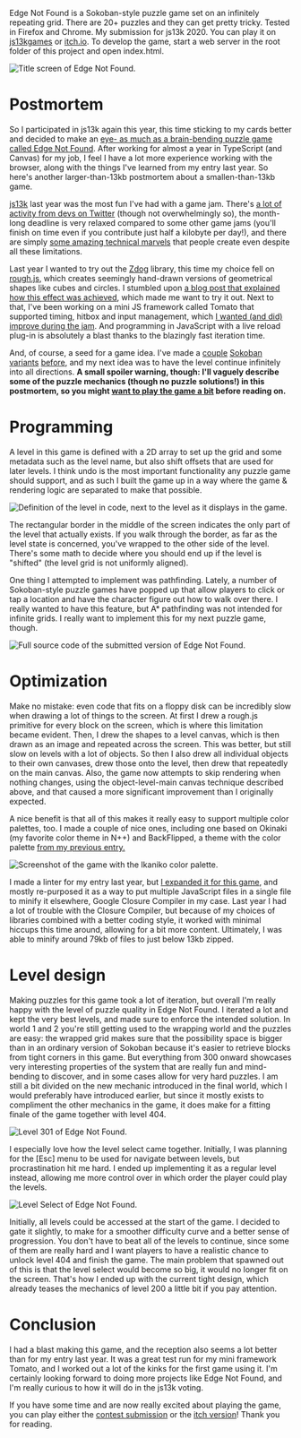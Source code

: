 Edge Not Found is a Sokoban-style puzzle game set on an infinitely repeating grid. There are 20+ puzzles and they can get pretty tricky. Tested in Firefox and Chrome. My submission for js13k 2020. You can play it on [js13kgames](https://js13kgames.com/games/edge-not-found/index.html) or [itch.io](https://auroriax.itch.io/edge-not-found). To develop the game, start a web server in the root folder of this project and open index.html.

![Title screen of Edge Not Found.](https://auroriax.com/wp-content/uploads/2020/09/enf_title-e1600798525227.png)

# Postmortem

So I participated in js13k again this year, this time sticking to my cards better and decided to make an [eye- as much as a brain-bending puzzle game called Edge Not Found](https://auroriax.itch.io/edge-not-found). After working for almost a year in TypeScript (and Canvas) for my job, I feel I have a lot more experience working with the browser, along with the things I've learned from my entry last year. So here's another larger-than-13kb postmortem about a smallen-than-13kb game.

[js13k](http://js13kgames.com/) last year was the most fun I've had with a game jam. There's [a lot of activity from devs on Twitter](https://twitter.com/hashtag/js13k?f=live) (though not overwhelmingly so), the month-long deadline is very relaxed compared to some other game jams (you'll finish on time even if you contribute just half a kilobyte per day!), and there are simply [some amazing technical marvels](https://twitter.com/MaximeEuziere/status/1306553299416608769) that people create even despite all these limitations.

Last year I wanted to try out the [Zdog](https://zzz.dog/) library, this time my choice fell on [rough.js](https://roughjs.com/), which creates seemingly hand-drawn versions of geometrical shapes like cubes and circles. I stumbled upon [a blog post that explained how this effect was achieved](https://shihn.ca/posts/2020/roughjs-algorithms/), which made me want to try it out. Next to that, I've been working on a mini JS framework called Tomato that supported timing, hitbox and input management, which [I wanted (and did) improve during the jam](https://github.com/Auroriax/js13k-2020/blob/master/tomato.js). And programming in JavaScript with a live reload plug-in is absolutely a blast thanks to the blazingly fast iteration time.

And, of course, a seed for a game idea. I've made a [couple](https://auroriax.itch.io/pp) [Sokoban](https://auroriax.itch.io/sokobanana) [variants](https://auroriax.itch.io/necroban) [before](https://auroriax.itch.io/tahiras-tower), and my next idea was to have the level continue infinitely into all directions. **A small spoiler warning, though: I'll vaguely describe some of the puzzle mechanics (though no puzzle solutions!) in this postmortem, so you might [want to play the game a bit](https://auroriax.itch.io/edge-not-found) before reading on.**

# Programming

A level in this game is defined with a 2D array to set up the grid and some metadata such as the level name, but also shift offsets that are used for later levels. I think undo is the most important functionality any puzzle game should support, and as such I built the game up in a way where the game & rendering logic are separated to make that possible.

![Definition of the level in code, next to the level as it displays in the game.](https://auroriax.com/wp-content/uploads/2020/09/Screenshot_10-1024x338.png)

The rectangular border in the middle of the screen indicates the only part of the level that actually exists. If you walk through the border, as far as the level state is concerned, you've wrapped to the other side of the level. There's some math to decide where you should end up if the level is "shifted" (the level grid is not uniformly aligned).

One thing I attempted to implement was pathfinding. Lately, a number of Sokoban-style puzzle games have popped up that allow players to click or tap a location and have the character figure out how to walk over there. I really wanted to have this feature, but A* pathfinding was not intended for infinite grids. I really want to implement this for my next puzzle game, though.

![Full source code of the submitted version of Edge Not Found.](https://auroriax.com/wp-content/uploads/2020/09/Screenshot_9-1024x575.png)

# Optimization

Make no mistake: even code that fits on a floppy disk can be incredibly slow when drawing a lot of things to the screen. At first I drew a rough.js primitive for every block on the screen, which is where this limitation became evident. Then, I drew the shapes to a level canvas, which is then drawn as an image and repeated across the screen. This was better, but still slow on levels with a lot of objects. So then I also drew all individual objects to their own canvases, drew those onto the level, then drew that repeatedly on the main canvas. Also, the game now attempts to skip rendering when nothing changes, using the object-level-main canvas technique described above, and that caused a more significant improvement than I originally expected.

A nice benefit is that all of this makes it really easy to support multiple color palettes, too. I made a couple of nice ones, including one based on Okinaki (my favorite color theme in N++) and BackFlipped, a theme with the color palette [from my previous entry.](http://js13kgames.com/entries/backflipped)

![Screenshot of the game with the Ikaniko color palette.](https://auroriax.com/wp-content/uploads/2020/09/canvas-1024x527.jpg)

I made a linter for my entry last year, but [I expanded it for this game](https://github.com/Auroriax/js13k-2020/blob/master/builds/ml.html), and mostly re-purposed it as a way to put multiple JavaScript files in a single file to minify it elsewhere, Google Closure Compiler in my case. Last year I had a lot of trouble with the Closure Compiler, but because of my choices of libraries combined with a better coding style, it worked with minimal hiccups this time around, allowing for a bit more content. Ultimately, I was able to minify around 79kb of files to just below 13kb zipped.

# Level design

Making puzzles for this game took a lot of iteration, but overall I'm really happy with the level of puzzle quality in Edge Not Found. I iterated a lot and kept the very best levels, and made sure to enforce the intended solution. In world 1 and 2 you're still getting used to the wrapping world and the puzzles are easy: the wrapped grid makes sure that the possibility space is bigger than in an ordinary version of Sokoban because it's easier to retrieve blocks from tight corners in this game. But everything from 300 onward showcases very interesting properties of the system that are really fun and mind-bending to discover, and in some cases allow for very hard puzzles. I am still a bit divided on the new mechanic introduced in the final world, which I would preferably have introduced earlier, but since it mostly exists to compliment the other mechanics in the game, it does make for a fitting finale of the game together with level 404.

![Level 301 of Edge Not Found.](https://auroriax.com/wp-content/uploads/2020/09/enf_301-1024x527.jpg)

I especially love how the level select came together. Initially, I was planning for the [Esc] menu to be used for navigate between levels, but procrastination hit me hard. I ended up implementing it as a regular level instead, allowing me more control over in which order the player could play the levels.

![Level Select of Edge Not Found.](https://auroriax.com/wp-content/uploads/2020/09/end_levelselect-1024x379.png)

Initially, all levels could be accessed at the start of the game. I decided to gate it slightly, to make for a smoother difficulty curve and a better sense of progression. You don't have to beat all of the levels to continue, since some of them are really hard and I want players to have a realistic chance to unlock level 404 and finish the game. The main problem that spawned out of this is that the level select would become so big, it would no longer fit on the screen. That's how I ended up with the current tight design, which already teases the mechanics of level 200 a little bit if you pay attention.

# Conclusion

I had a blast making this game, and the reception also seems a lot better than for my entry last year. It was a great test run for my mini framework Tomato, and I worked out a lot of the kinks for the first game using it. I'm certainly looking forward to doing more projects like Edge Not Found, and I'm really curious to how it will do in the js13k voting.

If you have some time and are now really excited about playing the game, you can play either the [contest submission](https://js13kgames.com/games/edge-not-found/index.html) or the [itch version](https://auroriax.itch.io/edge-not-found)! Thank you for reading.
